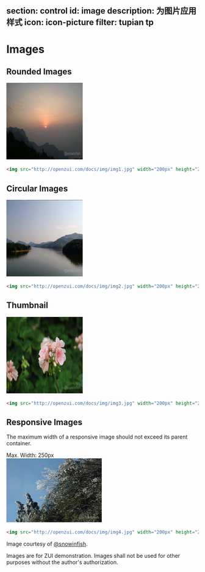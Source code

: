 ﻿section: control
id: image
description: 为图片应用样式
icon: icon-picture
filter: tupian tp
---

# Images

## Rounded Images

<div class="example"><img src="docs/img/img1.jpg" width="200px" height="200px" class="img-rounded" alt="Rounded Images"></div>

```html
<img src="http://openzui.com/docs/img/img1.jpg" width="200px" height="200px" class="img-rounded" alt="Rounded Images">
```

## Circular Images

<div class="example"><img src="docs/img/img2.jpg" width="200px" height="200px" class="img-circle" alt="Circular Images"></div>

```html
<img src="http://openzui.com/docs/img/img2.jpg" width="200px" height="200px" class="img-circle" alt="Circular Images">
```

## Thumbnail

<div class="example"><img src="docs/img/img3.jpg" width="200px" height="200px" class="img-thumbnail" alt="Thumbnail"></div>

```html
<img src="http://openzui.com/docs/img/img3.jpg" width="200px" height="200px" class="img-thumbnail" alt="Thumbnail">
```

## Responsive Images

The maximum width of a responsive image should not exceed its parent container.

<div class="example">
  <div style="width: 250px;" class="panel">
    <div class="panel-heading">Max. Width: 250px</div>
    <img src="docs/img/img4.jpg" class="img-responsive" alt="responsive image test">
  </div>
</div>

```html
<img src="http://openzui.com/docs/img/img4.jpg" width="200px" height="200px" class="img-responsive" alt="responsive image test">
```

<div class="alert with-icon">
  <i class="icon-smile"></i>
  <div class="content">
    <p>Image courtesy of <a class="alert-link" href="http://weibo.com/snowinfish" target="_blank">@snowinfish</a>.</p>
    <p class="margin-zero">Images are for ZUI demonstration. Images shall not be used for other purposes without the author's authorization.</p>
  </div>
</div>
